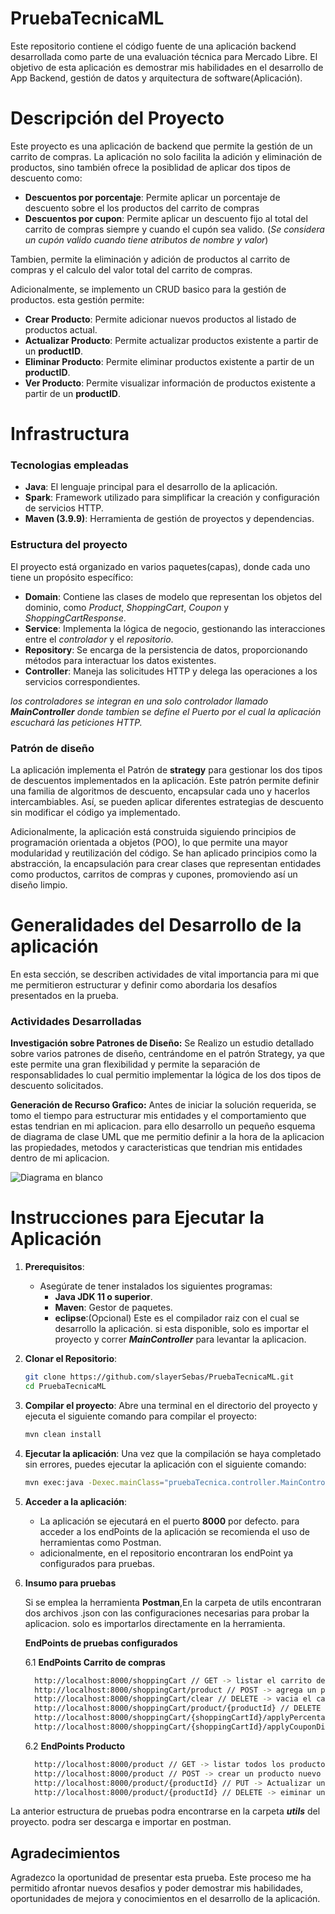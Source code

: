 # PruebaTecnicaML
Este repositorio contiene el código fuente de una aplicación backend desarrollada como parte de una evaluación técnica para Mercado Libre. El objetivo de esta aplicación es demostrar mis habilidades en el desarrollo de App Backend, gestión de datos y arquitectura de software(Aplicación).

# Descripción del Proyecto

Este proyecto es una aplicación de backend que permite la gestión de un carrito de compras. La aplicación no solo facilita la adición y eliminación de productos, sino también ofrece la posiblidad de aplicar dos tipos de descuento como:

- **Descuentos por porcentaje**: Permite aplicar un porcentaje de descuento sobre el los productos del carrito de compras
- **Descuentos por cupon**: Permite aplicar un descuento fijo al total del carrito de compras siempre y cuando el cupón sea valido. (*Se considera un cupón valido cuando tiene atributos de nombre y valor*)

Tambien, permite la eliminación y adición de productos al carrito de compras y el calculo del valor total del carrito de compras. 

Adicionalmente, se implemento un CRUD basico para la gestión de productos. esta gestión permite:

  - **Crear Producto**: Permite adicionar nuevos productos al listado de productos actual.
  - **Actualizar Producto**: Permite actualizar productos existente a partir de un **productID**.
  - **Eliminar Producto**: Permite eliminar productos existente a partir de un **productID**.
  - **Ver Producto**: Permite visualizar información de productos existente a partir de un **productID**.
    
# Infrastructura

### Tecnologias empleadas

  - **Java**: El lenguaje principal para el desarrollo de la aplicación.
  - **Spark**: Framework utilizado para simplificar la creación y configuración de servicios HTTP.
  - **Maven (3.9.9)**: Herramienta de gestión de proyectos y dependencias.

### Estructura del proyecto

El proyecto está organizado en varios paquetes(capas), donde cada uno tiene un propósito específico:

  - **Domain**: Contiene las clases de modelo que representan los objetos del dominio, como *Product*, *ShoppingCart*, *Coupon* y *ShoppingCartResponse*.
  - **Service**: Implementa la lógica de negocio, gestionando las interacciones entre el *controlador* y el *repositorio*.
  - **Repository**: Se encarga de la persistencia de datos, proporcionando métodos para interactuar los datos existentes.
  - **Controller**: Maneja las solicitudes HTTP y delega las operaciones a los servicios correspondientes.

*los controladores se integran en una solo controlador llamado **MainController** donde tambien se define el Puerto por el cual la aplicación escuchará las peticiones HTTP.*

### Patrón de diseño

La aplicación implementa el Patrón de **strategy** para gestionar los dos tipos de descuentos implementados en la aplicación. Este patrón permite definir una familia de algoritmos de descuento, encapsular cada uno y hacerlos intercambiables. Así, se pueden aplicar diferentes estrategias de descuento sin modificar el código ya implementado.

Adicionalmente, la aplicación está construida siguiendo principios de programación orientada a objetos (POO), lo que permite una mayor modularidad y reutilización del código. Se han aplicado principios como la abstracción, la encapsulación para crear clases que representan entidades como productos, carritos de compras y cupones, promoviendo así un diseño limpio.

# Generalidades del Desarrollo de la aplicación

En esta sección, se describen actividades de vital importancia para mi que me permitieron estructurar y definir como abordaria los desafíos presentados en la prueba.

### Actividades Desarrolladas

**Investigación sobre Patrones de Diseño:**
  Se Realizo un estudio detallado sobre varios patrones de diseño, centrándome en el patrón Strategy, ya que este permite una gran flexibilidad y permite la separación de responsablidades lo cual permitio implementar la lógica de los dos tipos de descuento solicitados.
  
**Generación de Recurso Grafico:**
  Antes de iniciar la solución requerida, se tomo el tiempo para estructurar mis entidades y el comportamiento que estas tendrian en mi aplicacion. para ello desarrollo un pequeño esquema de diagrama de clase UML que me permitio definir a la hora de la aplicacion las propiedades, metodos y      caracteristicas que tendrian mis entidades dentro de mi aplicacion.
  
![Diagrama en blanco](https://github.com/user-attachments/assets/5d769f73-c15d-40c6-a30b-88d163afc4f1)



# Instrucciones para Ejecutar la Aplicación

1. **Prerequisitos**:
   - Asegúrate de tener instalados los siguientes programas:
     - **Java JDK 11 o superior**.
     - **Maven**: Gestor de paquetes.
     - **eclipse**:(Opcional) Este es el compilador raiz con el cual se desarrollo la aplicación. si esta disponible, solo es importar el proyecto y correr ***MainController*** para levantar la aplicacion.
       
2. **Clonar el Repositorio**:
   ```bash
   git clone https://github.com/slayerSebas/PruebaTecnicaML.git
   cd PruebaTecnicaML

3. **Compilar el proyecto**:
   Abre una terminal en el directorio del proyecto y ejecuta el siguiente comando para compilar el proyecto:
     ```bash
   mvn clean install
4. **Ejecutar la aplicación**:
  Una vez que la compilación se haya completado sin errores, puedes ejecutar la aplicación con el siguiente comando:
    ```bash
   mvn exec:java -Dexec.mainClass="pruebaTecnica.controller.MainController"
5. **Acceder a la aplicación**:

   - La aplicación se ejecutará en el puerto **8000** por defecto. para acceder a los endPoints de la aplicación se recomienda el uso de herramientas como Postman.
   - adicionalmente, en el repositorio encontraran los endPoint ya configurados para pruebas.
     
6. **Insumo para pruebas**

   Si se emplea la herramienta **Postman**,En la carpeta de utils encontraran dos archivos .json con las configuraciones necesarias para probar la aplicacion. solo es importarlos directamente en la herramienta.

   **EndPoints de pruebas configurados**
   
      6.1 **EndPoints Carrito de compras**
    ```bash
      http://localhost:8000/shoppingCart // GET -> listar el carrito de compras.
      http://localhost:8000/shoppingCart/product // POST -> agrega un producto al carrito de compras -- el objeto se recibe por el body() - Raw.
      http://localhost:8000/shoppingCart/clear // DELETE -> vacia el carrito de compras
      http://localhost:8000/shoppingCart/product/{productId} // DELETE -> elimina un producto del carrito de compras a partir de su Id.
      http://localhost:8000/shoppingCart/{shoppingCartId}/applyPercentageDiscount // POST -> aplica un descuento de tipo porcentaje a todos los productos del carrito de compras -> se valida un Id para poder realizar la operación.
      http://localhost:8000/shoppingCart/{shoppingCartId}/applyCouponDiscount // POST -> aplica un descuento de tipo cupon al total del carrito de compras -> se valida un Id para poder realizar la operación
    ```
    6.2 **EndPoints Producto**
    ```bash
      http://localhost:8000/product // GET -> listar todos los productos disponibles.
      http://localhost:8000/product // POST -> crear un producto nuevo -- el objeto se recibe por el body() - Raw.
      http://localhost:8000/product/{productId} // PUT -> Actualizar un producto -- el objeto se recibe por el body() - Raw. -- consultar o crear un producto para tener un Id valido y poder probar este endPoint
      http://localhost:8000/product/{productId} // DELETE -> eiminar un producto -- consultar o crear un producto para tener un Id valido y poder probar este endPoint 
    ```
La anterior estructura de pruebas podra encontrarse en la carpeta ***utils*** del proyecto. podra ser descarga e importar en postman.

## Agradecimientos

Agradezco la oportunidad de presentar esta prueba. Este proceso me ha permitido afrontar nuevos desafios y poder demostrar mis habilidades, oportunidades de mejora y conocimientos en el desarrollo de la aplicación.





